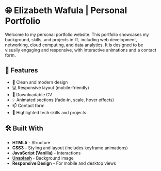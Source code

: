 # 🌐 Elizabeth Wafula | Personal Portfolio

Welcome to my personal portfolio website. This portfolio showcases my background, skills, and projects in IT, including web development, networking, cloud computing, and data analytics. It is designed to be visually engaging and responsive, with interactive animations and a contact form.

## 🚀 Features

- 🎨 Clean and modern design
- 💻 Responsive layout (mobile-friendly)
- 📄 Downloadable CV
- 💡 Animated sections (fade-in, scale, hover effects)
- 📫 Contact form
- 🧠 Highlighted tech skills and projects

## 🛠️ Built With

- **HTML5** - Structure
- **CSS3** - Styling and layout (includes keyframe animations)
- **JavaScript (Vanilla)** - Interactions
- **[Unsplash](https://unsplash.com)** - Background image
- **Responsive Design** - For mobile and desktop views




